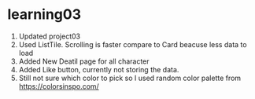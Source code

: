 # learning03

1.  Updated project03
2.  Used ListTile. Scrolling is faster compare to Card beacuse less data to load
3.  Added New Deatil page for all character
4.  Added Like button, currently not storing the data.
5.  Still not sure which color to pick so I used random color palette from https://colorsinspo.com/
